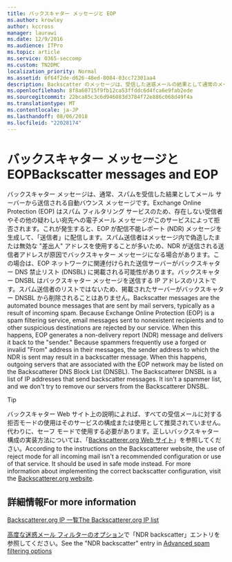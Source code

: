 ```yaml
---
title: バックスキャター メッセージと EOP
ms.author: krowley
author: kccross
manager: laurawi
ms.date: 12/9/2016
ms.audience: ITPro
ms.topic: article
ms.service: O365-seccomp
ms.custom: TN2DMC
localization_priority: Normal
ms.assetid: 6f64f2de-d626-48ed-8084-03cc72301aa4
description: Backscatter のメッセージは、受信した迷惑メールの結果として通常のメール サーバーから送信される自動バウンス メッセージです。Backscatterer DNSBL は、backscatter メッセージを送信する IP アドレスの一覧です。スパム送信者の一覧ではありませんし、Backscatterer DNSBL からサーバーを削除しようとはしません。
ms.openlocfilehash: 8f8a60715f9fb12ca53ffddc6d4fca6e9fab2ede
ms.sourcegitcommit: 22bca85c3c6d946083d3784f72e886c068d49f4a
ms.translationtype: MT
ms.contentlocale: ja-JP
ms.lasthandoff: 08/06/2018
ms.locfileid: "22028174"
---
```

# <a name="backscatter-messages-and-eop"></a><span data-ttu-id="9659b-105">バックスキャター メッセージと EOP</span><span class="sxs-lookup"><span data-stu-id="9659b-105">Backscatter messages and EOP</span></span>

<span data-ttu-id="9659b-p102">バックスキャター メッセージは、通常、スパムを受信した結果としてメール サーバーから送信される自動バウンス メッセージです。Exchange Online Protection (EOP) はスパム フィルタリング サービスのため、存在しない受信者やその他の疑わしい宛先への電子メール メッセージがこのサービスによって拒否されます。これが発生すると、EOP が配信不能レポート (NDR) メッセージを生成して、「送信者」に配信します。スパム送信者はメッセージ内で偽造したまたは無効な "差出人" アドレスを使用することが多いため、NDR が送信される送信者アドレスが原因でバックスキャター メッセージになる場合があります。この場合は、EOP ネットワークに関連付けられた送信サーバーがバックスキャター DNS 禁止リスト (DNSBL) に掲載される可能性があります。バックスキャター DNSBL はバックスキャター メッセージを送信する IP アドレスのリストです。スパム送信者のリストではないため、掲載されたサーバーがバックスキャター DNSBL から削除されることはありません。</span><span class="sxs-lookup"><span data-stu-id="9659b-p102">Backscatter messages are the automated bounce messages that are sent by mail servers, typically as a result of incoming spam. Because Exchange Online Protection (EOP) is a spam filtering service, email messages sent to nonexistent recipients and to other suspicious destinations are rejected by our service. When this happens, EOP generates a non-delivery report (NDR) message and delivers it back to the "sender." Because spammers frequently use a forged or invalid "From" address in their messages, the sender address to which the NDR is sent may result in a backscatter message. When this happens, outgoing servers that are associated with the EOP network may be listed on the Backscatterer DNS Block List (DNSBL). The Backscatterer DNSBL is a list of IP addresses that send backscatter messages. It isn't a spammer list, and we don't try to remove our servers from the Backscatterer DNSBL.</span></span> 
  
> [!TIP]
> <span data-ttu-id="9659b-p103">バックスキャター Web サイト上の説明によれば、すべての受信メールに対する拒否モードの使用はそのサービスの構成または使用として推奨されていません。代わりに、セーフ モードで使用する必要があります。正しいバックスキャター構成の実装方法については、「[Backscatterer.org Web サイト](http://www.backscatterer.org/?target=usage)」を参照してください。</span><span class="sxs-lookup"><span data-stu-id="9659b-p103">According to the instructions on the Backscatterer website, the use of reject mode for all incoming mail isn't a recommended configuration or use of that service. It should be used in safe mode instead. For more information about implementing the correct backscatter configuration, visit the [Backscatterer.org website](http://www.backscatterer.org/?target=usage).</span></span> 
  
## <a name="for-more-information"></a><span data-ttu-id="9659b-116">詳細情報</span><span class="sxs-lookup"><span data-stu-id="9659b-116">For more information</span></span>

[<span data-ttu-id="9659b-117">Backscatterer.org IP 一覧</span><span class="sxs-lookup"><span data-stu-id="9659b-117">The Backscatterer.org IP list</span></span>](https://blogs.msdn.com/b/tzink/archive/2012/08/22/the-backscatterer-org-ip-list.aspx)
  
<span data-ttu-id="9659b-118">[高度な迷惑メール フィルターのオプション](advanced-spam-filtering-asf-options.md)で「NDR backscatter」エントリを参照してください。</span><span class="sxs-lookup"><span data-stu-id="9659b-118">See the "NDR backscatter" entry in [Advanced spam filtering  options](advanced-spam-filtering-asf-options.md)</span></span>
  

